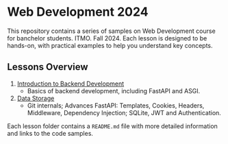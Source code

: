 # Web Development 2024

This repository contains a series of samples on Web Development course for banchelor students. ITMO. Fall 2024. Each lesson is designed to be hands-on, with practical examples to help you understand key concepts.

## Lessons Overview

1. [Introduction to Backend Development](lessons/1-inroduction-backend)
   - Basics of backend development, including FastAPI and ASGI.
2. [Data Storage](lessons/2-data-storage/)
   - Git internals; Advances FastAPI: Templates, Cookies, Headers, Middleware, Dependency Injection; SQLite, JWT and Authentication.

Each lesson folder contains a `README.md` file with more detailed information and links to the code samples.
